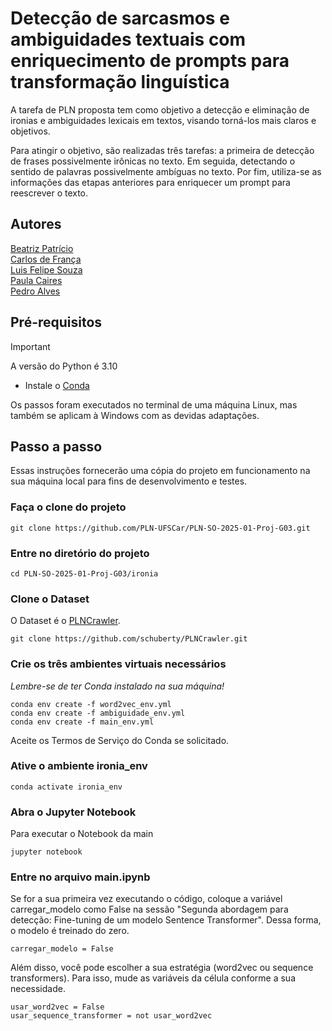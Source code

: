 # Detecção de sarcasmos e ambiguidades textuais com enriquecimento de prompts para transformação linguística

A tarefa de PLN proposta tem como objetivo a detecção e eliminação de ironias e ambiguidades lexicais em textos, visando torná-los mais claros e objetivos.

Para atingir o objetivo, são realizadas três tarefas: a primeira de detecção de frases possivelmente irônicas no texto. Em seguida, detectando o sentido de palavras possivelmente ambíguas no texto. Por fim, utiliza-se as informações das etapas anteriores para enriquecer um prompt para reescrever o texto.

## Autores
[Beatriz Patrício](https://github.com/BeatrizPat)  
[Carlos de França](https://github.com/carlos-hfm)  
[Luis Felipe Souza](https://github.com/LuisFSouza)  
[Paula Caires](https://github.com/paulacaires)  
[Pedro Alves](https://github.com/pedrohaas)

## Pré-requisitos

> [!IMPORTANT]
> A versão do Python é 3.10

- Instale o [Conda](https://anaconda.org/anaconda/conda)
  
Os passos foram executados no terminal de uma máquina Linux, mas também se aplicam à Windows com as devidas adaptações.

## Passo a passo

Essas instruções fornecerão uma cópia do projeto em funcionamento na sua máquina local para fins de desenvolvimento e testes.

### Faça o clone do projeto
```
git clone https://github.com/PLN-UFSCar/PLN-SO-2025-01-Proj-G03.git
```

### Entre no diretório do projeto
```
cd PLN-SO-2025-01-Proj-G03/ironia
```

### Clone o Dataset
O Dataset é o [PLNCrawler](https://github.com/schuberty/PLNCrawler/tree/master).
```
git clone https://github.com/schuberty/PLNCrawler.git
```

### Crie os três ambientes virtuais necessários
_Lembre-se de ter Conda instalado na sua máquina!_
```
conda env create -f word2vec_env.yml
conda env create -f ambiguidade_env.yml
conda env create -f main_env.yml
```
Aceite os Termos de Serviço do Conda se solicitado.

### Ative o ambiente ironia_env
```
conda activate ironia_env
```

### Abra o Jupyter Notebook
Para executar o Notebook da main
```
jupyter notebook
```

### Entre no arquivo main.ipynb
Se for a sua primeira vez executando o código, coloque a variável carregar_modelo como False na sessão "Segunda abordagem para detecção: Fine-tuning de um modelo Sentence Transformer". Dessa forma, o modelo é treinado do zero.

```
carregar_modelo = False
```

Além disso, você pode escolher a sua estratégia (word2vec ou sequence transformers). Para isso, mude as variáveis da célula conforme a sua necessidade.
```
usar_word2vec = False
usar_sequence_transformer = not usar_word2vec
```
